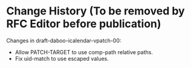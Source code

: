 # Change History (To be removed by RFC Editor before publication)

Changes in draft-daboo-icalendar-vpatch-00:

* Allow PATCH-TARGET to use comp-path relative paths.
* Fix uid-match to use escaped values.

